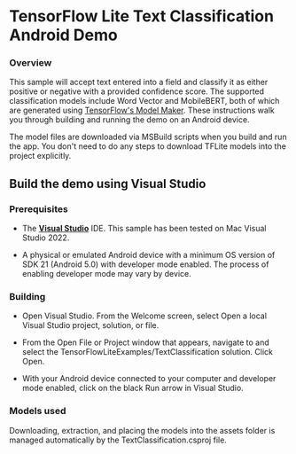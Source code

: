 
# TensorFlow Lite Text Classification Android Demo

### Overview

This sample will accept text entered into a field and classify it as either
positive or negative with a provided confidence score. The supported
classification models include Word Vector and MobileBERT, both of which are
generated using
[TensorFlow's Model Maker](https://www.tensorflow.org/lite/models/modify/model_maker/text_classification).
These instructions walk you through building and running the demo on an Android
device.

The model files are downloaded via MSBuild scripts when you build and run the
app. You don't need to do any steps to download TFLite models into the project
explicitly.

## Build the demo using Visual Studio

### Prerequisites

* The **[Visual Studio](https://visualstudio.microsoft.com/vs/mac/)** IDE.
  This sample has been tested on Mac Visual Studio 2022.

* A physical or emulated Android device with a minimum OS version of SDK 21
  (Android 5.0) with developer mode enabled. The process of enabling
  developer mode may vary by device.

### Building

* Open Visual Studio. From the Welcome screen, select Open a local
    Visual Studio project, solution, or file.

* From the Open File or Project window that appears, navigate to and select
    the TensorFlowLiteExamples/TextClassification solution.
    Click Open.

* With your Android device connected to your computer and developer mode
    enabled, click on the black Run arrow in Visual Studio.

### Models used

Downloading, extraction, and placing the models into the assets folder is
managed automatically by the TextClassification.csproj file.

